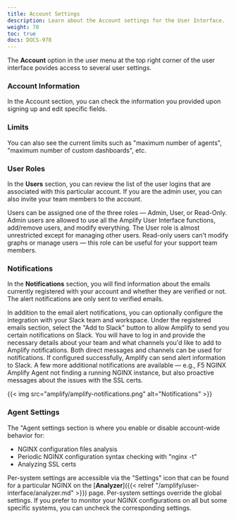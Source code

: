 ```yaml
---
title: Account Settings
description: Learn about the Account settings for the User Interface.
weight: 70
toc: true
docs: DOCS-978
---
```



The **Account** option in the user menu at the top right corner of the user interface povides access to several user settings.

### Account Information

In the Account section, you can check the information you provided upon signing up and edit specific fields.

### Limits

You can also see the current limits such as "maximum number of agents", "maximum number of custom dashboards", etc.

### User Roles

In the **Users** section, you can review the list of the user logins that are associated with this particular account. If you are the admin user, you can also invite your team members to the account.

Users can be assigned one of the three roles — Admin, User, or Read-Only. Admin users are allowed to use all the Amplify User Interface functions, add/remove users, and modify everything. The User role is almost unrestricted except for managing other users. Read-only users can't modify graphs or manage users — this role can be useful for your support team members.

### Notifications

In the **Notifications** section, you will find information about the emails currently registered with your account and whether they are verified or not. The alert notifications are only sent to verified emails.

In addition to the email alert notifications, you can optionally configure the integration with your Slack team and workspace. Under the registered emails section, select the "Add to Slack" button to allow Amplify to send you certain notifications on Slack. You will have to log in and provide the necessary details about your team and what channels you'd like to add to Amplify notifications. Both direct messages and channels can be used for notifications. If configured successfully, Amplify can send alert information to Slack. A few more additional notifications are available — e.g., F5 NGINX Amplify Agent not finding a running NGINX instance, but also proactive messages about the issues with the SSL certs.


{{< img src="amplify/amplify-notifications.png" alt="Notifications" >}}

### Agent Settings

The "Agent settings section is where you enable or disable account-wide behavior for:

  * NGINX configuration files analysis
  * Periodic NGINX configuration syntax checking with "nginx -t"
  * Analyzing SSL certs

Per-system settings are accessible via the "Settings" icon that can be found for a particular NGINX on the [**Analyzer**]({{< relref "/amplify/user-interface/analyzer.md" >}}) page. Per-system settings override the global settings. If you prefer to monitor your NGINX configurations on all but some specific systems, you can uncheck the corresponding settings.
